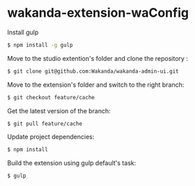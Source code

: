 # wakanda-extension-waConfig

Install gulp

```sh
$ npm install -g gulp
```

Move to the studio extention's folder and clone the repository :

```sh
$ git clone git@github.com:Wakanda/wakanda-admin-ui.git
```

Move to the extension's folder and switch to the right branch:

```sh
$ git checkout feature/cache
```

Get the latest version of the branch:

```sh
$ git pull feature/cache
```

Update project dependencies:

```sh
$ npm install
```

Build the extension using gulp default's task:

```sh
$ gulp
```
